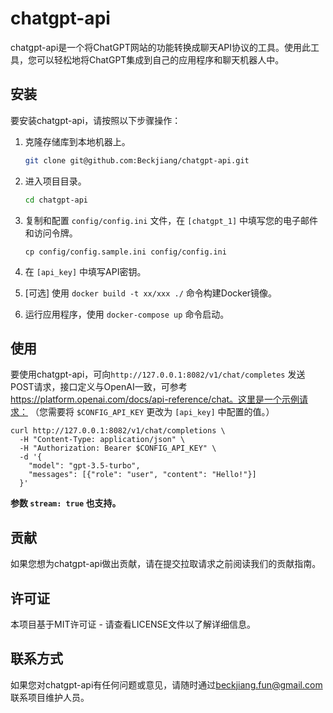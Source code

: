 chatgpt-api
===========

chatgpt-api是一个将ChatGPT网站的功能转换成聊天API协议的工具。使用此工具，您可以轻松地将ChatGPT集成到自己的应用程序和聊天机器人中。

安装
--

要安装chatgpt-api，请按照以下步骤操作：

1.  克隆存储库到本地机器上。
    ```bash
    git clone git@github.com:Beckjiang/chatgpt-api.git
    ```
    
2.  进入项目目录。
    
    ```bash
    cd chatgpt-api
    ```
    
3.  复制和配置 `config/config.ini` 文件，在 `[chatgpt_1]` 中填写您的电子邮件和访问令牌。
    
    ```arduino
    cp config/config.sample.ini config/config.ini
    ```
    
4.  在 `[api_key]` 中填写API密钥。
5.  \[可选\] 使用 `docker build -t xx/xxx ./` 命令构建Docker镜像。
6.  运行应用程序，使用 `docker-compose up` 命令启动。

使用
--

要使用chatgpt-api，可向`http://127.0.0.1:8082/v1/chat/completes` 发送POST请求，接口定义与OpenAI一致，可参考 https://platform.openai.com/docs/api-reference/chat。这里是一个示例请求： （您需要将 `$CONFIG_API_KEY` 更改为 `[api_key]` 中配置的值。）


```
curl http://127.0.0.1:8082/v1/chat/completions \
  -H "Content-Type: application/json" \
  -H "Authorization: Bearer $CONFIG_API_KEY" \
  -d '{
    "model": "gpt-3.5-turbo",
    "messages": [{"role": "user", "content": "Hello!"}]
  }'
```

**参数 `stream: true` 也支持。**

贡献
--

如果您想为chatgpt-api做出贡献，请在提交拉取请求之前阅读我们的贡献指南。

许可证
---

本项目基于MIT许可证 - 请查看LICENSE文件以了解详细信息。

联系方式
----

如果您对chatgpt-api有任何问题或意见，请随时通过[beckjiang.fun@gmail.com](mailto:beckjiang.fun@gmail.com)联系项目维护人员。